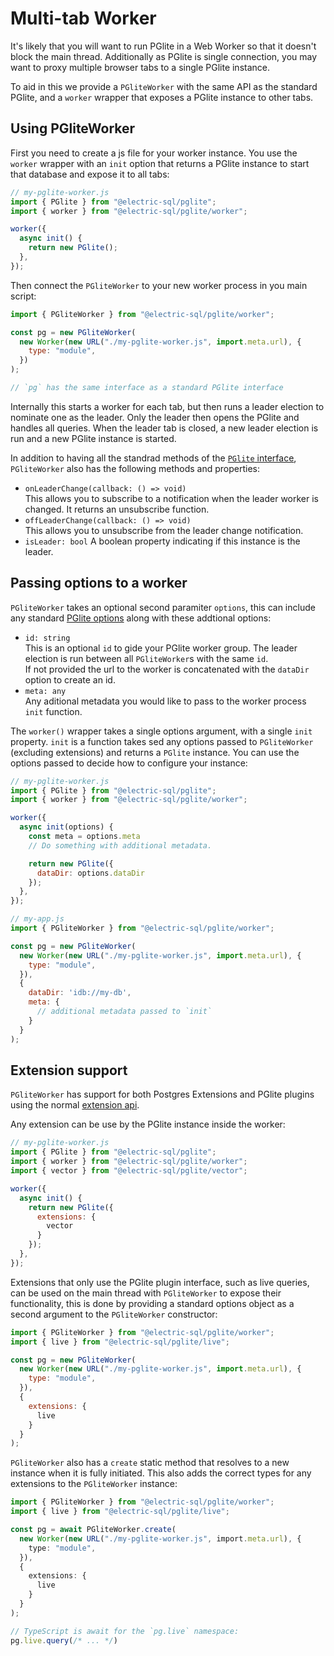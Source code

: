# Multi-tab Worker

It's likely that you will want to run PGlite in a Web Worker so that it doesn't block the main thread. Additionally as PGlite is single connection, you may want to proxy multiple browser tabs to a single PGlite instance.

To aid in this we provide a `PGliteWorker` with the same API as the standard PGlite, and a `worker` wrapper that exposes a PGlite instance to other tabs.

## Using PGliteWorker

First you need to create a js file for your worker instance. You use the `worker` wrapper with an `init` option that returns a PGlite instance to start that database and expose it to all tabs:

```js
// my-pglite-worker.js
import { PGlite } from "@electric-sql/pglite";
import { worker } from "@electric-sql/pglite/worker";

worker({
  async init() {
    return new PGlite();
  },
});
```

Then connect the `PGliteWorker` to your new worker process in you main script:

```js
import { PGliteWorker } from "@electric-sql/pglite/worker";

const pg = new PGliteWorker(
  new Worker(new URL("./my-pglite-worker.js", import.meta.url), {
    type: "module",
  })
);

// `pg` has the same interface as a standard PGlite interface
```

Internally this starts a worker for each tab, but then runs a leader election to nominate one as the leader. Only the leader then opens the PGlite and handles all queries. When the leader tab is closed, a new leader election is run and a new PGlite instance is started.

In addition to having all the standrad methods of the [`PGlite` interface](./api.md), `PGliteWorker` also has the following methods and properties:

- `onLeaderChange(callback: () => void)`<br>
  This allows you to subscribe to a notification when the leader worker is changed. It returns an unsubscribe function.
- `offLeaderChange(callback: () => void)`<br>
  This allows you to unsubscribe from the leader change notification.
- `isLeader: bool`
  A boolean property indicating if this instance is the leader.

## Passing options to a worker

`PGliteWorker` takes an optional second paramiter `options`, this can include any standard [PGlite options](./api.md#options) along with these addtional options:

- `id: string`<br>
  This is an optional `id` to gide your PGlite worker group. The leader election is run between all `PGliteWorker`s with the same `id`.<br>
  If not provided the url to the worker is concatenated with the `dataDir` option to create an id.
- `meta: any`<br>
  Any aditional metadata you would like to pass to the worker process `init` function.

The `worker()` wrapper takes a single options argument, with a single `init` property. `init` is a function takes sed any options passed to `PGliteWorker` (excluding extensions) and returns a `PGlite` instance. You can use the options passed to decide how to configure your instance:

```js
// my-pglite-worker.js
import { PGlite } from "@electric-sql/pglite";
import { worker } from "@electric-sql/pglite/worker";

worker({
  async init(options) {
    const meta = options.meta
    // Do something with additional metadata.

    return new PGlite({
      dataDir: options.dataDir
    });
  },
});

// my-app.js
import { PGliteWorker } from "@electric-sql/pglite/worker";

const pg = new PGliteWorker(
  new Worker(new URL("./my-pglite-worker.js", import.meta.url), {
    type: "module",
  }),
  {
    dataDir: 'idb://my-db',
    meta: {
      // additional metadata passed to `init`
    }
  }
);
```

## Extension support

`PGliteWorker` has support for both Postgres Extensions and PGlite plugins using the normal [extension api](./api.md#optionsextensions).

Any extension can be use by the PGlite instance inside the worker:

```js
// my-pglite-worker.js
import { PGlite } from "@electric-sql/pglite";
import { worker } from "@electric-sql/pglite/worker";
import { vector } from "@electric-sql/pglite/vector";

worker({
  async init() {
    return new PGlite({
      extensions: {
        vector
      }
    });
  },
});
```

Extensions that only use the PGlite plugin interface, such as live queries, can be used on the main thread with `PGliteWorker` to expose their functionality, this is done by providing a standard options object as a second argument to the `PGliteWorker` constructor:

```js
import { PGliteWorker } from "@electric-sql/pglite/worker";
import { live } from "@electric-sql/pglite/live";

const pg = new PGliteWorker(
  new Worker(new URL("./my-pglite-worker.js", import.meta.url), {
    type: "module",
  }),
  {
    extensions: {
      live
    }
  }
);
```

`PGliteWorker` also has a `create` static method that resolves to a new instance when it is fully initiated. This also adds the correct types for any extensions to the `PGliteWorker` instance:

```ts
import { PGliteWorker } from "@electric-sql/pglite/worker";
import { live } from "@electric-sql/pglite/live";

const pg = await PGliteWorker.create(
  new Worker(new URL("./my-pglite-worker.js", import.meta.url), {
    type: "module",
  }),
  {
    extensions: {
      live
    }
  }
);

// TypeScript is await for the `pg.live` namespace:
pg.live.query(/* ... */)
```
